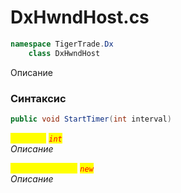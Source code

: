 
# DxHwndHost.cs
```csharp
namespace TigerTrade.Dx  
    class DxHwndHost
```

Описание

### Синтаксис
```csharp
public void StartTimer(int interval)
```

<mark style="color:yellow;">`interval`</mark> <mark style="color:red;">*`int`*</mark>  
 *Описание*  
  
<mark style="color:yellow;">`DispatcherTimer`</mark> <mark style="color:red;">*`new`*</mark>  
 *Описание*  
  

                    
                    
